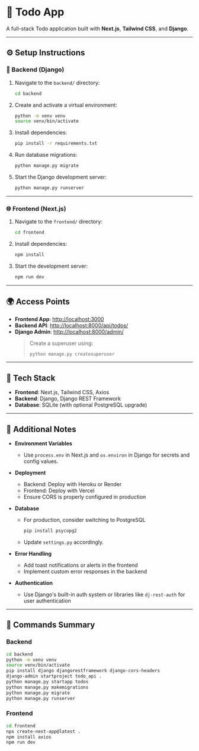 # 📝 Todo App

A full-stack Todo application built with **Next.js**, **Tailwind CSS**, and **Django**.

---

## ⚙️ Setup Instructions

### 🔧 Backend (Django)

1. Navigate to the `backend/` directory:
   ```bash
   cd backend
   ```

2. Create and activate a virtual environment:
   ```bash
   python -m venv venv
   source venv/bin/activate
   ```

3. Install dependencies:
   ```bash
   pip install -r requirements.txt
   ```

4. Run database migrations:
   ```bash
   python manage.py migrate
   ```

5. Start the Django development server:
   ```bash
   python manage.py runserver
   ```

---

### 🌐 Frontend (Next.js)

1. Navigate to the `frontend/` directory:
   ```bash
   cd frontend
   ```

2. Install dependencies:
   ```bash
   npm install
   ```

3. Start the development server:
   ```bash
   npm run dev
   ```

---

## 🌍 Access Points

- **Frontend App**: [http://localhost:3000](http://localhost:3000)  
- **Backend API**: [http://localhost:8000/api/todos/](http://localhost:8000/api/todos/)  
- **Django Admin**: [http://localhost:8000/admin/](http://localhost:8000/admin/)  
  > Create a superuser using:
  > ```bash
  > python manage.py createsuperuser
  > ```

---

## 🧱 Tech Stack

- **Frontend**: Next.js, Tailwind CSS, Axios  
- **Backend**: Django, Django REST Framework  
- **Database**: SQLite (with optional PostgreSQL upgrade)

---

## 📝 Additional Notes

- **Environment Variables**  
  - Use `process.env` in Next.js and `os.environ` in Django for secrets and config values.

- **Deployment**  
  - Backend: Deploy with Heroku or Render  
  - Frontend: Deploy with Vercel  
  - Ensure CORS is properly configured in production

- **Database**  
  - For production, consider switching to PostgreSQL  
    ```bash
    pip install psycopg2
    ```
  - Update `settings.py` accordingly.

- **Error Handling**  
  - Add toast notifications or alerts in the frontend  
  - Implement custom error responses in the backend

- **Authentication**  
  - Use Django's built-in auth system or libraries like `dj-rest-auth` for user authentication

---

## 🧾 Commands Summary

### Backend
```bash
cd backend
python -m venv venv
source venv/bin/activate
pip install django djangorestframework django-cors-headers
django-admin startproject todo_api .
python manage.py startapp todos
python manage.py makemigrations
python manage.py migrate
python manage.py runserver
```

### Frontend
```bash
cd frontend
npx create-next-app@latest .
npm install axios
npm run dev
```
